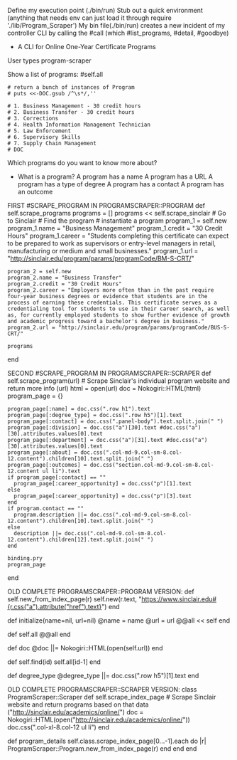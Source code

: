 Define my execution point (./bin/run)
Stub out a quick environment (anything that needs env can just load it through require './lib/Program_Scraper')
My bin file(./bin/run) creates a new incident of my controller CLI by calling the #call (which #list_programs, #detail, #goodbye)

- A CLI for Online One-Year Certificate Programs

User types program-scraper

Show a list of programs:
#self.all

    # return a bunch of instances of Program
    # puts <<-DOC.gsub /^\s*/,''
    
    # 1. Business Management - 30 credit hours
    # 2. Business Transfer - 30 credit hours
    # 3. Corrections
    # 4. Health Information Management Technician
    # 5. Law Enforcement
    # 6. Supervisory Skills
    # 7. Supply Chain Management
    # DOC

Which programs do you want to know more about?

- What is a program?
A program has a name
A program has a URL
A program has a type of degree
A program has a contact
A program has an outcome

FIRST #SCRAPE_PROGRAM IN PROGRAMSCRAPER::PROGRAM
def self.scrape_programs
    programs = []
    programs << self.scrape_sinclair
    # Go to Sinclair
    # Find the program
    # instantiate a program
    program_1 = self.new
    program_1.name = "Business Management"
    program_1.credit = "30 Credit Hours"
    program_1.career = "Students completing this certificate can expect to be prepared to work as supervisors or entry-level managers in retail, manufacturing or medium and small businesses."
    program_1.url = "http://sinclair.edu/program/params/programCode/BM-S-CRT/"
    
    program_2 = self.new
    program_2.name = "Business Transfer"
    program_2.credit = "30 Credit Hours"
    program_2.career = "Employers more often than in the past require four-year business degrees or evidence that students are in the process of earning these credentials. This certificate serves as a credentialing tool for students to use in their career search, as well as, for currently employed students to show further evidence of growth and academic progress toward a bachelor's degree in business."
    program_2.url = "http://sinclair.edu/program/params/programCode/BUS-S-CRT/"
    
    programs
end

SECOND #SCRAPE_PROGRAM IN PROGRAMSCRAPER::SCRAPER
def self.scrape_program(url)
    # Scrape Sinclair's individual program website and return more info (url)
    html = open(url)
    doc = Nokogiri::HTML(html)
    program_page = {}
   
    program_page[:name] = doc.css(".row h1").text  
    program_page[:degree_type] = doc.css(".row h5")[1].text
    program_page[:contact] = doc.css(".panel-body").text.split.join(" ")
    program_page[:division] = doc.css("a")[30].text #doc.css("a")[30].attributes.values[0].text
    program_page[:department] = doc.css("a")[31].text #doc.css("a")[30].attributes.values[0].text
    program_page[:about] = doc.css(".col-md-9.col-sm-8.col-12.content").children[10].text.split.join(" ")
    program_page[:outcomes] = doc.css("section.col-md-9.col-sm-8.col-12.content ul li").text
    if program_page[:contact] == ""
      program_page[:career_opportunity] = doc.css("p")[1].text
    else 
      program_page[:career_opportunity] = doc.css("p")[3].text
    end  
    if program.contact == ""
      program.description ||= doc.css(".col-md-9.col-sm-8.col-12.content").children[10].text.split.join(" ")
    else 
      description ||= doc.css(".col-md-9.col-sm-8.col-12.content").children[12].text.split.join(" ")
    end
  
    binding.pry
    program_page
end

OLD COMPLETE PROGRAMSCRAPER::PROGRAM VERSION:
def self.new_from_index_page(r)
    self.new(r.text,
      "https://www.sinclair.edu#{r.css("a").attribute("href").text}")
  end
  
  def initialize(name=nil, url=nil)
    @name = name
    @url = url
    @@all << self
  end
  
  def self.all
    @@all 
  end
  
  def doc
    @doc ||= Nokogiri::HTML(open(self.url))
  end
  
  def self.find(id)
    self.all[id-1]
  end
  
  def degree_type
    @degree_type ||= doc.css(".row h5")[1].text
  end

OLD COMPLETE PROGRAMSCRAPER::SCRAPER VERSION:
class ProgramScraper::Scraper
  def self.scrape_index_page
    # Scrape Sinclair website and return programs based on that data ("http://sinclair.edu/academics/online/")
    doc = Nokogiri::HTML(open("http://sinclair.edu/academics/online/"))
    doc.css(".col-xl-8.col-12 ul li")
  end
  
  def program_details
    self.class.scrape_index_page[0...-1].each do |r|
      ProgramScraper::Program.new_from_index_page(r)
    end
  end
end
  
  
